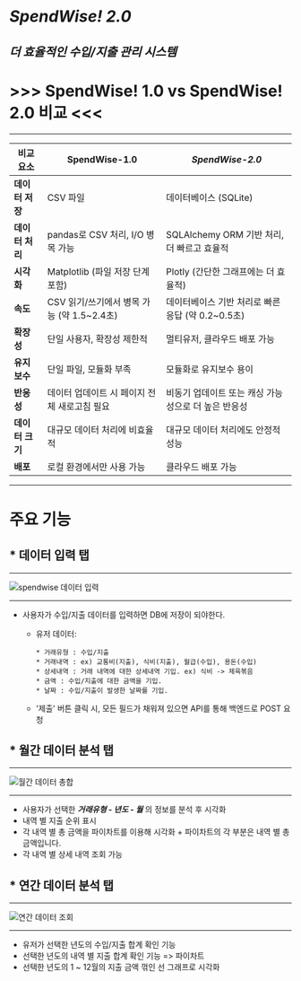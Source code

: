  # *SpendWise! 2.0*
## *더 효율적인 수입/지출 관리 시스템*

# >>> SpendWise! 1.0 vs SpendWise! 2.0 비교 <<< #
---

| 비교 요소       | SpendWise-1.0                              | ***SpendWise-2.0***                            |
|----------------|-----------------------------------------|------------------------------------------|
| **데이터 저장** | CSV 파일                                | 데이터베이스 (SQLite)                     |
| **데이터 처리** | pandas로 CSV 처리, I/O 병목 가능         | SQLAlchemy ORM 기반 처리, 더 빠르고 효율적 |
| **시각화**      | Matplotlib (파일 저장 단계 포함)         | Plotly (간단한 그래프에는 더 효율적)       |
| **속도**       | CSV 읽기/쓰기에서 병목 가능 (약 1.5~2.4초) | 데이터베이스 기반 처리로 빠른 응답 (약 0.2~0.5초) |
| **확장성**      | 단일 사용자, 확장성 제한적               | 멀티유저, 클라우드 배포 가능              |
| **유지보수**    | 단일 파일, 모듈화 부족                  | 모듈화로 유지보수 용이                   |
| **반응성**      | 데이터 업데이트 시 페이지 전체 새로고침 필요 | 비동기 업데이트 또는 캐싱 가능성으로 더 높은 반응성 |
| **데이터 크기** | 대규모 데이터 처리에 비효율적            | 대규모 데이터 처리에도 안정적 성능         |
| **배포**        | 로컬 환경에서만 사용 가능                | 클라우드 배포 가능         |
---

# 주요 기능

 ## * 데이터 입력 탭
 ---
![spendwise 데이터 입력](https://github.com/user-attachments/assets/b737f381-82a0-43ee-bfd6-2b608b38fb16)
<hr>

  + 사용자가 수입/지출 데이터를 입력하면 DB에 저장이 되야한다.
    
      + 유저 데이터:
          ```
          * 거래유형 : 수입/지출
          * 거래내역 : ex) 교통비(지출), 식비(지출), 월급(수입), 용돈(수입)
          * 상세내역 : 거래 내역에 대한 상세내역 기입. ex) 식비 -> 제육볶음
          * 금액 : 수입/지출에 대한 금액을 기입.
          * 날짜 : 수입/지출이 발생한 날짜를 기입.
          ```
    + '제출' 버튼 클릭 시, 모든 필드가 채워져 있으면 API를 통해 백엔드로 POST 요청
## * 월간 데이터 분석 탭
---
  ![월간 데이터 총합](https://github.com/user-attachments/assets/69bfa272-c78d-484c-ad72-e68976f950e2)
  <hr>

  +   사용자가 선택한 ***거래유형 - 년도 - 월*** 의 정보를 분석 후 시각화
  +   내역 별 지출 순위 표시
  +   각 내역 별 총 금액을 파이차트를 이용해 시각화
    +   파이차트의 각 부분은 내역 별 총 금액입니다.
  +   각 내역 별 상세 내역 조회 가능
## * 연간 데이터 분석 탭
---
![연간 데이터 조회](https://github.com/user-attachments/assets/5b804e3b-d77f-447d-bf5f-2be2bb63e9fb)
<hr>

+ 유저가 선택한 년도의 수입/지출 합계 확인 기능
+ 선택한 년도의 내역 별 지출 합계 확인 기능 => 파이차트
+ 선택한 년도의 1 ~ 12월의 지출 금액 꺾인 선 그래프로 시각화



